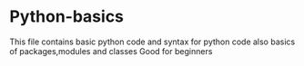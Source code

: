 # Python-basics
This file contains basic python code and syntax for python code also basics of packages,modules and classes
Good for beginners
